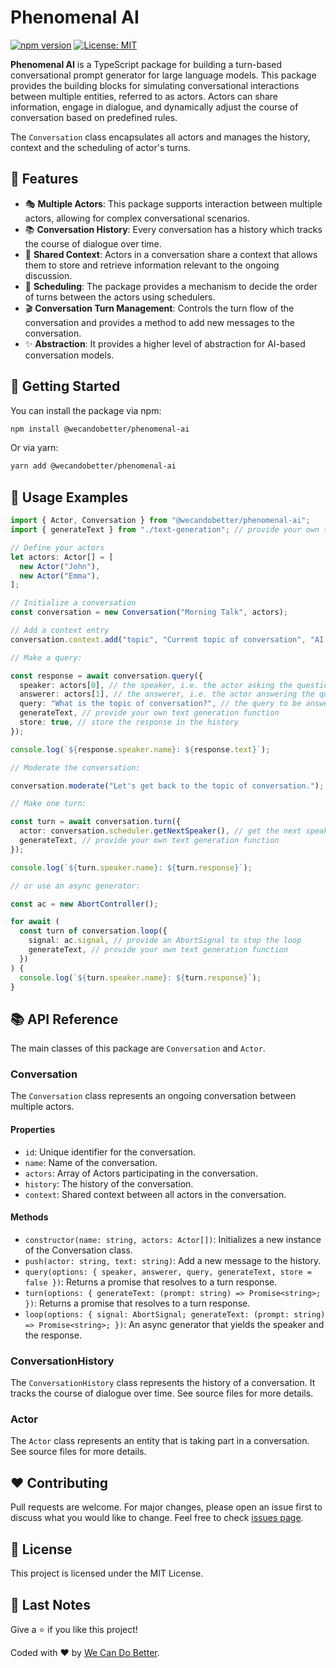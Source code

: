 # Phenomenal AI

[![npm version](https://badge.fury.io/js/%40wecandobetter%2Fphenomenal-ai.svg)](https://badge.fury.io/js/%40wecandobetter%2Fphenomenal-ai)
[![License: MIT](https://img.shields.io/badge/License-MIT-yellow.svg)](https://opensource.org/licenses/MIT)

**Phenomenal AI** is a TypeScript package for building a turn-based
conversational prompt generator for large language models. This package provides
the building blocks for simulating conversational interactions between multiple
entities, referred to as actors. Actors can share information, engage in
dialogue, and dynamically adjust the course of conversation based on predefined
rules.

The `Conversation` class encapsulates all actors and manages the history,
context and the scheduling of actor's turns.

## 📌 Features

- 🎭 **Multiple Actors**: This package supports interaction between multiple
  actors, allowing for complex conversational scenarios.
- 📚 **Conversation History**: Every conversation has a history which tracks the
  course of dialogue over time.
- 💾 **Shared Context**: Actors in a conversation share a context that allows
  them to store and retrieve information relevant to the ongoing discussion.
- 🔄 **Scheduling**: The package provides a mechanism to decide the order of
  turns between the actors using schedulers.
- 🎬 **Conversation Turn Management**: Controls the turn flow of the
  conversation and provides a method to add new messages to the conversation.
- ✨ **Abstraction**: It provides a higher level of abstraction for AI-based
  conversation models.

## 🏁 Getting Started

You can install the package via npm:

```bash
npm install @wecandobetter/phenomenal-ai
```

Or via yarn:

```bash
yarn add @wecandobetter/phenomenal-ai
```

## 🚀 Usage Examples

```typescript
import { Actor, Conversation } from "@wecandobetter/phenomenal-ai";
import { generateText } from "./text-generation"; // provide your own text generation function

// Define your actors
let actors: Actor[] = [
  new Actor("John"),
  new Actor("Emma"),
];

// Initialize a conversation
const conversation = new Conversation("Morning Talk", actors);

// Add a context entry
conversation.context.add("topic", "Current topic of conversation", "AI Ethics");

// Make a query:

const response = await conversation.query({
  speaker: actors[0], // the speaker, i.e. the actor asking the question
  answerer: actors[1], // the answerer, i.e. the actor answering the question
  query: "What is the topic of conversation?", // the query to be answered
  generateText, // provide your own text generation function
  store: true, // store the response in the history
});

console.log(`${response.speaker.name}: ${response.text}`);

// Moderate the conversation:

conversation.moderate("Let's get back to the topic of conversation.");

// Make one turn:

const turn = await conversation.turn({
  actor: conversation.scheduler.getNextSpeaker(), // get the next speaker from the scheduler
  generateText, // provide your own text generation function
});

console.log(`${turn.speaker.name}: ${turn.response}`);

// or use an async generator:

const ac = new AbortController();

for await (
  const turn of conversation.loop({
    signal: ac.signal, // provide an AbortSignal to stop the loop
    generateText, // provide your own text generation function
  })
) {
  console.log(`${turn.speaker.name}: ${turn.response}`);
}
```

## 📚 API Reference

The main classes of this package are `Conversation` and `Actor`.

### Conversation

The `Conversation` class represents an ongoing conversation between multiple
actors.

#### Properties

- `id`: Unique identifier for the conversation.
- `name`: Name of the conversation.
- `actors`: Array of Actors participating in the conversation.
- `history`: The history of the conversation.
- `context`: Shared context between all actors in the conversation.

#### Methods

- `constructor(name: string, actors: Actor[])`: Initializes a new instance of
  the Conversation class.
- `push(actor: string, text: string)`: Add a new message to the history.
- `query(options: { speaker, answerer, query, generateText, store = false })`:
  Returns a promise that resolves to a turn response.
- `turn(options: { generateText: (prompt: string) => Promise<string>; })`:
  Returns a promise that resolves to a turn response.
- `loop(options: { signal: AbortSignal; generateText: (prompt: string) => Promise<string>; })`:
  An async generator that yields the speaker and the response.

### ConversationHistory

The `ConversationHistory` class represents the history of a conversation. It
tracks the course of dialogue over time. See source files for more details.

### Actor

The `Actor` class represents an entity that is taking part in a conversation.
See source files for more details.

## ❤️ Contributing

Pull requests are welcome. For major changes, please open an issue first to
discuss what you would like to change. Feel free to check
[issues page](https://github.com/wecandobetter/phenomenal-ai/issues).

## 📜 License

This project is licensed under the MIT License.

## 🙏 Last Notes

Give a ⭐️ if you like this project!

Coded with ❤️ by [We Can Do Better](https://wcdb.life).
